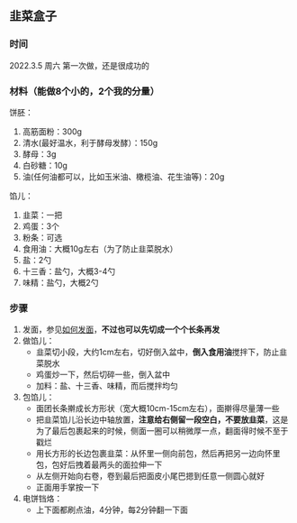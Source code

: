 ## 韭菜盒子

### 时间
2022.3.5 周六 第一次做，还是很成功的

### 材料（能做8个小的，2个我的分量）
饼胚：
1. 高筋面粉：300g
2. 清水(最好温水，利于酵母发酵）：150g
3. 酵母：3g
4. 白砂糖：10g
5. 油(任何油都可以，比如玉米油、橄榄油、花生油等)：20g

馅儿：
1. 韭菜：一把
2. 鸡蛋：3个
3. 粉条：可选
4. 食用油：大概10g左右（为了防止韭菜脱水）
5. 盐：2勺
6. 十三香：盐勺，大概3-4勺
7. 味精：盐勺，大概2勺

### 步骤
1. 发面，参见[如何发面](??)，**不过也可以先切成一个个长条再发**
2. 做馅儿：
   - 韭菜切小段，大约1cm左右，切好倒入盆中，**倒入食用油**搅拌下，防止韭菜脱水
   - 鸡蛋炒一下，然后切碎一些，倒入盆中
   - 加料：盐、十三香、味精，而后搅拌均匀
3. 包馅儿：
   - 面团长条擀成长方形状（宽大概10cm-15cm左右），面擀得尽量薄一些
   - 把韭菜馅儿沿长边中轴放置，**注意给右侧留一段空白，不要放韭菜**，这是为了最后包裹起来的时候，侧面一圈可以稍微厚一点，翻面得时候不至于戳烂
   - 用长方形的长边包裹韭菜：从怀里一侧向前包，然后再把另一边向怀里包，包好后拽着最两头的面拉伸一下
   - 从左侧开始向右卷，卷到最后把面皮小尾巴摁到任意一侧圆心就好
   - 正面用手掌按一下
4. 电饼铛烙：
   - 上下面都刷点油，4分钟，每2分钟翻一下面
